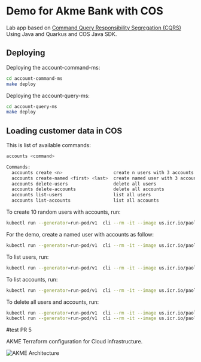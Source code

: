 # Demo for Akme Bank with COS    
 
Lab app based on [Command Query Responsibility Segregation (CQRS)](https://martinfowler.com/bliki/CQRS.html)
Using Java and Quarkus and COS Java SDK. 
 
## Deploying
  
  
Deploying the account-command-ms: 

```bash 
cd account-command-ms 
make deploy 
```

Deploying the account-query-ms:

```bash
cd account-query-ms
make deploy
```

## Loading customer data in COS

This is list of available commands:

```bash
accounts <command>

Commands:
  accounts create <n>                   create n users with 3 accounts each
  accounts create-named <first> <last>  create named user with 3 accounts
  accounts delete-users                 delete all users
  accounts delete-accounts              delete all accounts
  accounts list-users                   list all users
  accounts list-accounts                list all accounts
```
 
To create 10 random users with accounts, run:

```bash
kubectl run --generator=run-pod/v1  cli --rm -it --image us.icr.io/paolo/account-cli -- create 10
```

For the demo, create a named user with accounts as follow:

```bash
kubectl run --generator=run-pod/v1  cli --rm -it --image us.icr.io/paolo/account-cli -- create-named Jack Doe
```

To list users, run:

```bash
kubectl run --generator=run-pod/v1  cli --rm -it --image us.icr.io/paolo/account-cli -- list-users
```

To list accounts, run:

```bash
kubectl run --generator=run-pod/v1  cli --rm -it --image us.icr.io/paolo/account-cli -- list-accounts
```

To delete all users and accounts, run:

```bash
kubectl run --generator=run-pod/v1  cli --rm -it --image us.icr.io/paolo/account-cli -- delete-accounts
kubectl run --generator=run-pod/v1  cli --rm -it --image us.icr.io/paolo/account-cli -- delete-accounts
```

#test PR 5

AKME Terraform configuration for Cloud infrastructure. 


![AKME Architecture](https://github.ibm.com/think2020/terraform-ca/blob/master/AKME_arch1.png)

